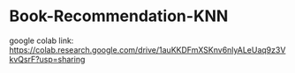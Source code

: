 # Book-Recommendation-KNN
google colab link: https://colab.research.google.com/drive/1auKKDFmXSKnv6nlyALeUaq9z3VkvQsrF?usp=sharing
